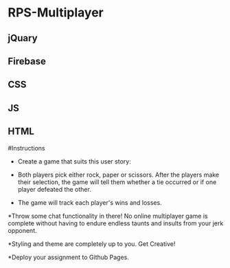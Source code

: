 # RPS-Multiplayer

## jQuary
## Firebase
## CSS
## JS
## HTML

#Instructions

* Create a game that suits this user story:

* Both players pick either rock, paper or scissors. After the players make their selection, the game will tell them whether a tie occurred or if one player defeated the other.

* The game will track each player's wins and losses.

*Throw some chat functionality in there! No online multiplayer game is complete without having to endure endless taunts and insults from your jerk opponent.

*Styling and theme are completely up to you. Get Creative!

*Deploy your assignment to Github Pages.